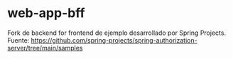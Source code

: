 # web-app-bff
Fork de backend for frontend de ejemplo desarrollado por Spring Projects. Fuente: https://github.com/spring-projects/spring-authorization-server/tree/main/samples
